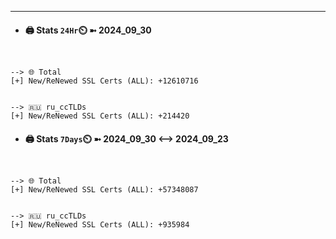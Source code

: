 

---
- #### 🖨️ **Stats** `24Hr`⏲️ ➼ 2024_09_30
```console


--> 🌐 Total
[+] New/ReNewed SSL Certs (ALL): +12610716


--> 🇷🇺 ru_ccTLDs
[+] New/ReNewed SSL Certs (ALL): +214420

```

- #### 🖨️ **Stats** `7Days`⏲️ ➼ 2024_09_30 <--> 2024_09_23
```console


--> 🌐 Total
[+] New/ReNewed SSL Certs (ALL): +57348087


--> 🇷🇺 ru_ccTLDs
[+] New/ReNewed SSL Certs (ALL): +935984

```


